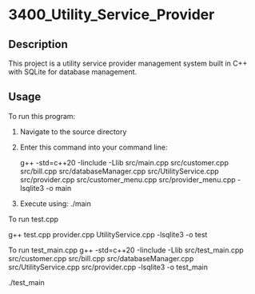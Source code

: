 # 3400_Utility_Service_Provider

## Description

This project is a utility service provider management system built in C++ with SQLite for database management.

## Usage

To run this program:

1. Navigate to the source directory
2. Enter this command into your command line:

   g++ -std=c++20 -Iinclude -Llib src/main.cpp src/customer.cpp src/bill.cpp src/databaseManager.cpp src/UtilityService.cpp src/provider.cpp src/customer_menu.cpp src/provider_menu.cpp  -lsqlite3 -o main

3. Execute using:
   ./main


To run test.cpp

   g++ test.cpp provider.cpp UtilityService.cpp -lsqlite3 -o test


To run test_main.cpp
   g++ -std=c++20 -Iinclude -Llib src/test_main.cpp src/customer.cpp src/bill.cpp src/databaseManager.cpp src/UtilityService.cpp src/provider.cpp  -lsqlite3 -o test_main

./test_main